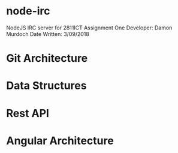 # node-irc
NodeJS IRC server for 2811ICT Assignment One
Developer: Damon Murdoch
Date Written: 3/09/2018

# Git Architecture

# Data Structures

# Rest API

# Angular Architecture

